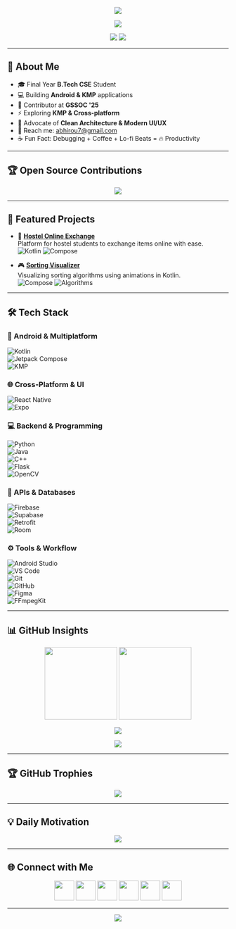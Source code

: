 <p align="center">  
  
  <img src="https://capsule-render.vercel.app/api?type=waving&color=gradient&customColorList=0,1,2,3,5,7,9,11,13,15,17,19,21,23,25&height=250&section=header&text=Abhishek%20Roushan&fontSize=60&fontAlign=50&fontAlignY=35&desc=Full%20Stack%20Android%20Developer%20&amp;%20KMP%20Enthusiast&descSize=20&descAlign=50&descAlignY=55&animation=fadeIn"/>
</p>

<p align="center">
  <img src="https://readme-typing-svg.herokuapp.com?font=Fira+Code&weight=600&size=28&pause=1000&color=FF5733&center=true&vCenter=true&width=900&lines=Kotlin+%7C+Jetpack+Compose+%7C+KMP;Android+%26+Cross+Platform+Developer;Open+Source+Contributor+%7C+GSSOC+2025;Creating+Impactful+Mobile+Solutions" />
</p>

<p align="center">
  <img src="https://komarev.com/ghpvc/?username=abhi95081&label=Profile%20views&color=blueviolet&style=for-the-badge"/>
  <img src="https://visitcount.itsvg.in/api?id=abhi95081&label=Visitors&color=9b59b6&icon=5&pretty=true&style=for-the-badge"/>
</p>

---

## 🌟 About Me  

- 🎓 Final Year **B.Tech CSE** Student  
- 💻 Building **Android & KMP** applications  
- 🚀 Contributor at **GSSOC '25**  
- ⚡ Exploring **KMP & Cross-platform**  
- 🎯 Advocate of **Clean Architecture & Modern UI/UX**  
- 📧 Reach me: [abhirou7@gmail.com](mailto:abhirou7@gmail.com)  
- ☕ Fun Fact: Debugging + Coffee + Lo-fi Beats = 🔥 Productivity  

---

## 🏆 Open Source Contributions  

<p align="center">
  <img src="https://img.shields.io/badge/GSSOC'25-Contributor-FF9800?style=for-the-badge&logo=github&logoColor=white" />
</p>

---

## 📂 Featured Projects  

- 🚀 [**Hostel Online Exchange**](https://github.com/Abhi95081/HostelOnlineExchange)  
  Platform for hostel students to exchange items online with ease.  
  ![Kotlin](https://img.shields.io/badge/Kotlin-7F52FF?logo=kotlin&logoColor=white) ![Compose](https://img.shields.io/badge/Compose-3DDC84?logo=android&logoColor=white)

- 🎮 [**Sorting Visualizer**](https://github.com/Abhi95081/sorting_visualization)  
  Visualizing sorting algorithms using animations in Kotlin.  
  ![Compose](https://img.shields.io/badge/Compose-3DDC84?logo=android&logoColor=white) ![Algorithms](https://img.shields.io/badge/Algorithms-FFA500)

---

## 🛠 Tech Stack  

### 📱 Android & Multiplatform  
![Kotlin](https://img.shields.io/badge/Kotlin-7F52FF?style=for-the-badge&logo=kotlin&logoColor=white)  
![Jetpack Compose](https://img.shields.io/badge/Jetpack%20Compose-3DDC84?style=for-the-badge&logo=android&logoColor=white)  
![KMP](https://img.shields.io/badge/Kotlin%20Multiplatform-7963e6?style=for-the-badge&logo=kotlin&logoColor=white)  

### 🌐 Cross-Platform & UI  
![React Native](https://img.shields.io/badge/React%20Native-20232A?style=for-the-badge&logo=react&logoColor=61DAFB)  
![Expo](https://img.shields.io/badge/Expo-000020?style=for-the-badge&logo=expo&logoColor=white)  

### 💻 Backend & Programming  
![Python](https://img.shields.io/badge/Python-3776AB?style=for-the-badge&logo=python&logoColor=white)  
![Java](https://img.shields.io/badge/Java-ED8B00?style=for-the-badge&logo=java&logoColor=white)  
![C++](https://img.shields.io/badge/C++-00599C?style=for-the-badge&logo=cplusplus&logoColor=white)  
![Flask](https://img.shields.io/badge/Flask-000000?style=for-the-badge&logo=flask&logoColor=white)  
![OpenCV](https://img.shields.io/badge/OpenCV-5C3EE8?style=for-the-badge&logo=opencv&logoColor=white)  

### 🔗 APIs & Databases  
![Firebase](https://img.shields.io/badge/Firebase-FFCA28?style=for-the-badge&logo=firebase&logoColor=black)  
![Supabase](https://img.shields.io/badge/Supabase-3ECF8E?style=for-the-badge&logo=supabase&logoColor=white)  
![Retrofit](https://img.shields.io/badge/Retrofit-009688?style=for-the-badge&logo=android&logoColor=white)  
![Room](https://img.shields.io/badge/Room-00796B?style=for-the-badge&logo=android&logoColor=white)  

### ⚙️ Tools & Workflow  
![Android Studio](https://img.shields.io/badge/Android%20Studio-3DDC84?style=for-the-badge&logo=android-studio&logoColor=white)  
![VS Code](https://img.shields.io/badge/VS%20Code-007ACC?style=for-the-badge&logo=visual-studio-code&logoColor=white)  
![Git](https://img.shields.io/badge/Git-F05032?style=for-the-badge&logo=git&logoColor=white)  
![GitHub](https://img.shields.io/badge/GitHub-181717?style=for-the-badge&logo=github&logoColor=white)  
![Figma](https://img.shields.io/badge/Figma-F24E1E?style=for-the-badge&logo=figma&logoColor=white)  
![FFmpegKit](https://img.shields.io/badge/FFmpegKit-007808?style=for-the-badge&logo=ffmpeg&logoColor=white)  

---

## 📊 GitHub Insights  

<p align="center">
  <img src="https://github-readme-stats.vercel.app/api?username=abhi95081&show_icons=true&theme=tokyonight&hide_border=true&count_private=true" height="165"/>
  <img src="https://github-readme-streak-stats.herokuapp.com?user=abhi95081&theme=tokyonight&hide_border=true" height="165"/>
</p>

<p align="center">
  <img src="https://github-readme-stats.vercel.app/api/top-langs/?username=abhi95081&layout=compact&theme=tokyonight&hide_border=true&langs_count=10"/>
</p>

<p align="center">
  <img src="https://github-readme-activity-graph.vercel.app/graph?username=abhi95081&theme=tokyo-night&hide_border=true"/>
</p>

---

## 🏆 GitHub Trophies  

<p align="center">
  <img src="https://github-profile-trophy.vercel.app/?username=abhi95081&theme=algolia&margin-w=10&margin-h=10&row=1&column=7"/>
</p>

---

## 💡 Daily Motivation  

<p align="center">
  <img src="https://quotes-github-readme.vercel.app/api?type=horizontal&theme=radical"/>
</p>

---

## 🌐 Connect with Me  

<p align="center">
  <a href="https://linkedin.com/in/abhishek-roushan/"><img src="https://skillicons.dev/icons?i=linkedin" width="45"/></a>
  <a href="https://instagram.com/abhishek_roushan_01"><img src="https://skillicons.dev/icons?i=instagram" width="45"/></a>
  <a href="https://codeforces.com/profile/abhirou7"><img src="https://raw.githubusercontent.com/rahuldkjain/github-profile-readme-generator/master/src/images/icons/Social/codeforces.svg" width="45"/></a>
  <a href="https://www.leetcode.com/abhi1rou23"><img src="https://raw.githubusercontent.com/rahuldkjain/github-profile-readme-generator/master/src/images/icons/Social/leet-code.svg" width="45"/></a>
  <a href="https://www.hackerearth.com/22bcs10187"><img src="https://raw.githubusercontent.com/rahuldkjain/github-profile-readme-generator/master/src/images/icons/Social/hackerearth.svg" width="45"/></a>
  <a href="https://www.geeksforgeeks.org/user/abhishek_roushan/"><img src="https://raw.githubusercontent.com/rahuldkjain/github-profile-readme-generator/master/src/images/icons/Social/geeks-for-geeks.svg" width="45"/></a>
</p>

---

<p align="center">
  <img src="https://capsule-render.vercel.app/api?type=waving&color=gradient&customColorList=0,2,5,10,20&height=100&section=footer"/>
</p>
